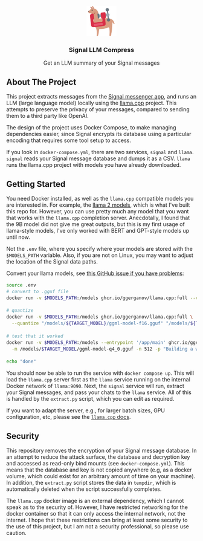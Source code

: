 <!-- PROJECT LOGO -->
<br />
<div align="center">
  <a href="https://github.com/Wheest/signal-llm-compress">
    <img src="logo.png" alt="Logo" width="80" height="80">
  </a>

  <h3 align="center">Signal LLM Compress</h3>

  <p align="center">
    Get an LLM summary of your Signal messages
    <br />
  </p>
</div>

<!-- ABOUT THE PROJECT -->
## About The Project

This project extracts messages from the [Signal messenger app](https://signal.org), and runs an LLM (large language model) locally using the [llama.cpp](https://github.com/ggerganov/llama.cpp) project.
This attempts to preserve the privacy of your messages, compared to sending them to a third party like OpenAI.

The design of the project uses Docker Compose, to make managing dependencies easier, since Signal encrypts its database using a particular encoding that requires some tool setup to access.

If you look in `docker-compose.yml`, there are two services, `signal` and `llama`.
`signal` reads your Signal message database and dumps it as a CSV.
`llama` runs the llama.cpp project with models you have already downloaded.

## Getting Started

You need Docker installed, as well as the `llama.cpp` compatible models you are interested in.
For example, the [llama 2 models](https://github.com/facebookresearch/llama/tree/main), which is what I've built this repo for.
However, you can use pretty much any model that you want that works with the `llama.cpp` completion server.
Anecdotally, I found that the 9B model did not give me great outputs, but this is my first usage of llama-style models, I've only worked with BERT and GPT-style models up until now.

Not the `.env` file, where you specify where your models are stored with the `$MODELS_PATH` variable.
Also, if you are not on Linux, you may want to adjust the location of the Signal data paths.

Convert your llama models, see [this GitHub issue if you have problems](https://github.com/ggerganov/llama.cpp/issues/493):

``` sh
source .env
# convert to .gguf file
docker run -v $MODELS_PATH:/models ghcr.io/ggerganov/llama.cpp:full --convert "/models/${TARGET_MODEL}"

# quantize
docker run -v $MODELS_PATH:/models ghcr.io/ggerganov/llama.cpp:full \
  --quantize "/models/${TARGET_MODEL}/ggml-model-f16.gguf" "/models/${TARGET_MODEL}/ggml-model-q4_0.gguf" 2

# test that it worked
docker run -v $MODELS_PATH:/models --entrypoint '/app/main' ghcr.io/ggerganov/llama.cpp:full \
  -m /models/$TARGET_MODEL/ggml-model-q4_0.gguf -n 512 -p "Building a website can be done in 10 simple steps"

echo "done"
```

You should now be able to run the service with `docker compose up`.
This will load the `llama.cpp` server first as the `llama` service running on the internal Docker network of `llama:9090`.
Next, the `signal` service will run, extract your Signal messages, and pass your chats to the `llama` service.
All of this is handled by the `extract.py` script, which you can edit as required.

If you want to adapt the server, e.g., for larger batch sizes, GPU configuration, etc, please see the [`llama.cpp` docs](https://github.com/ggerganov/llama.cpp/blob/master/examples/server/README.md).

## Security

This repository removes the encryption of your Signal message database.
In an attempt to reduce the attack surface, the database and decryption key and accessed as read-only bind mounts (see `docker-compose.yml`).
This means that the database and key is not copied anywhere (e.g, as a docker volume, which could exist for an arbitrary amount of time on your machine).
In addition, the `extract.py` script stores the data in `tempdir`, which is automatically deleted when the script successfully completes.

The `llama.cpp` docker image is an external dependency, which I cannot speak as to the security of.
However, I have restricted networking for the docker container so that it can only access the internal network, not the internet.
I hope that these restrictions can bring at least some security to the use of this project, but I am not a security professional, so please use caution.
